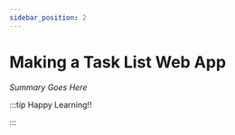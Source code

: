 ```yaml
---
sidebar_position: 2
---
```


# Making a Task List Web App

_Summary Goes Here_

:::tip Happy Learning!!

<QuestButton text="Go To Quest" />

:::



